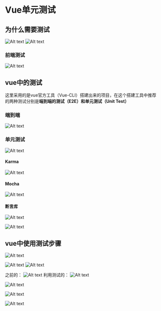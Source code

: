 # Vue单元测试

## 为什么需要测试
![Alt text](vue-unit-test/image.png)
![Alt text](vue-unit-test/image-1.png)

### 前端测试
![Alt text](vue-unit-test/image-2.png)

## vue中的测试
这里采用的是vue官方工具（Vue-CLI）搭建出来的项目，在这个搭建工具中推荐的两种测试分别是**端到端的测试（E2E）**和**单元测试（Unit Test）**

### 端到端
![Alt text](vue-unit-test/image-3.png)


### 单元测试
![Alt text](vue-unit-test/image-4.png)

#### Karma
![Alt text](vue-unit-test/image-5.png)

#### Mocha
![Alt text](vue-unit-test/image-6.png)

#### 断言库
![Alt text](vue-unit-test/image-7.png)

![Alt text](vue-unit-test/image-8.png)

## vue中使用测试步骤

![Alt text](vue-unit-test/image-9.png)

![Alt text](vue-unit-test/image-10.png)
![Alt text](vue-unit-test/image-11.png)

之前的：
![Alt text](vue-unit-test/image-13.png)
利用测试的：
![Alt text](vue-unit-test/image-12.png)

![Alt text](vue-unit-test/image-14.png)

![Alt text](vue-unit-test/image-15.png)

![Alt text](vue-unit-test/image-16.png)
